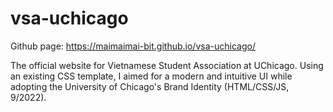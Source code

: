 # vsa-uchicago
Github page: https://maimaimai-bit.github.io/vsa-uchicago/ <br />

The official website for Vietnamese Student Association at UChicago. Using an existing CSS template, I aimed for a modern and intuitive UI while adopting the University of Chicago's Brand Identity (HTML/CSS/JS, 9/2022). 
